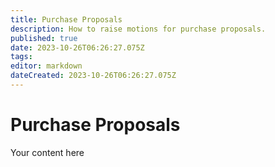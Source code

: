 ```yaml
---
title: Purchase Proposals
description: How to raise motions for purchase proposals.
published: true
date: 2023-10-26T06:26:27.075Z
tags: 
editor: markdown
dateCreated: 2023-10-26T06:26:27.075Z
---
```


# Purchase Proposals
Your content here